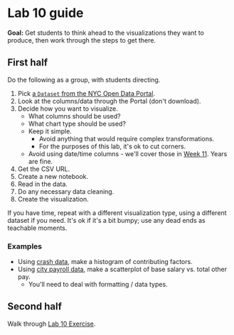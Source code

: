 # Lab 10 guide

**Goal:** Get students to think ahead to the visualizations they want to produce, then work through the steps to get there.

## First half

Do the following as a group, with students directing.

1. Pick [a `Dataset` from the NYC Open Data Portal](https://data.cityofnewyork.us/browse?sortBy=most_accessed&limitTo=datasets).
1. Look at the columns/data through the Portal (don't download).
1. Decide how you want to visualize.
   - What columns should be used?
   - What chart type should be used?
   - Keep it simple.
     - Avoid anything that would require complex transformations.
     - For the purposes of this lab, it's ok to cut corners.
   - Avoid using date/time columns - we'll cover those in [Week 11](index.md#topics). Years are fine.
1. Get the CSV URL.
1. Create a new notebook.
1. Read in the data.
1. Do any necessary data cleaning.
1. Create the visualization.

If you have time, repeat with a different visualization type, using a different dataset if you need. It's ok if it's a bit bumpy; use any dead ends as teachable moments.

### Examples

- Using [crash data](https://data.cityofnewyork.us/Public-Safety/Motor-Vehicle-Collisions-Crashes/h9gi-nx95/explore), make a histogram of contributing factors.
- Using [city payroll data](https://data.cityofnewyork.us/City-Government/Citywide-Payroll-Data-Fiscal-Year-/k397-673e/explore), make a scatterplot of base salary vs. total other pay.
  - You'll need to deal with formatting / data types.

## Second half

Walk through [Lab 10 Exercise](lab_10.ipynb).

